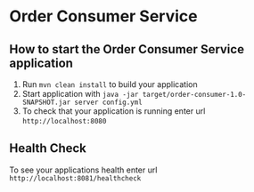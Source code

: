 # Order Consumer Service

How to start the Order Consumer Service application
---

1. Run `mvn clean install` to build your application
1. Start application with `java -jar target/order-consumer-1.0-SNAPSHOT.jar server config.yml`
1. To check that your application is running enter url `http://localhost:8080`

Health Check
---

To see your applications health enter url `http://localhost:8081/healthcheck`
